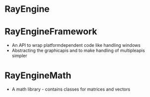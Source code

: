 # RayEngine
# RayEngineFramework
- An API to wrap platformdependent code like handling windows
- Abstracting the graphicapis and to make handling of multipleapis simpler
# RayEngineMath
- A math library - contains classes for matrices and vectors
